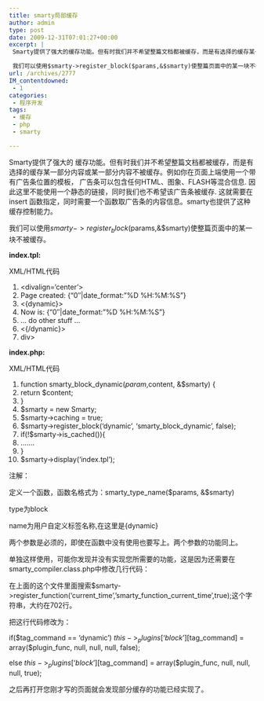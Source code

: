 ```yaml
---
title: smarty局部缓存
author: admin
type: post
date: 2009-12-31T07:01:27+00:00
excerpt: |
 Smarty提供了强大的缓存功能。但有时我们并不希望整篇文档都被缓存，而是有选择的缓存某一部分内容或某一部分内容不被缓存。例如你在页面上端使用一个带有广告条位置的模板，广告条可以包含任何HTML、图象、FLASH等混合信息. 因此这里不能使用一个静态的链接，同时我们也不希望该广告条被缓存. 这就需要在 insert 函数指定，同时需要一个函数取广告条的内容信息。smarty也提供了这种缓存控制能力。

 我们可以使用$smarty->register_block($params,&$smarty)使整篇页面中的某一块不被缓存。
url: /archives/2777
IM_contentdowned:
 - 1
categories:
 - 程序开发
tags:
 - 缓存
 - php
 - smarty

---
```


Smarty提供了强大的 缓存功能。但有时我们并不希望整篇文档都被缓存，而是有选择的缓存某一部分内容或某一部分内容不被缓存。例如你在页面上端使用一个带有广告条位置的模板， 广告条可以包含任何HTML、图象、FLASH等混合信息. 因此这里不能使用一个静态的链接，同时我们也不希望该广告条被缓存. 这就需要在 insert 函数指定，同时需要一个函数取广告条的内容信息。smarty也提供了这种缓存控制能力。

我们可以使用$smarty->register_block($params,&$smarty)使整篇页面中的某一块不被缓存。

**index.tpl:**

XML/HTML代码


1. <divalign=‘center’>
2. Page created: {“0″|date_format:”%D %H:%M:%S”}
3. <{dynamic}>
4. Now is: {“0″|date_format:”%D %H:%M:%S”}
5. … do other stuff …
6. <{/dynamic}>
7. div>

**index.php:**

XML/HTML代码


01. function smarty_block_dynamic($param, $content, &$smarty) {
02. return $content;
03. }
05. $smarty = new Smarty;
06. $smarty->caching = true;
07. $smarty->register_block(‘dynamic’, ‘smarty_block_dynamic’, false);
09. if(!$smarty->is_cached()){
10. …….
11. }
13. $smarty->display(‘index.tpl’);

注解：

定义一个函数，函数名格式为：smarty_type_name($params, &$smarty)

type为block

name为用户自定义标签名称,在这里是{dynamic}

两个参数是必须的，即使在函数中没有使用也要写上。两个参数的功能同上。


单独这样使用，可能你发现并没有实现您所需要的功能，这是因为还需要在smarty_compiler.class.php中修改几行代码：

在上面的这个文件里面搜索$smarty->register_function(‘current_time’,’smarty_function_current_time’,true);这个字符串，大约在702行。

把这行代码修改为：

if($tag_command == ‘dynamic’) $this->_plugins[‘block’][$tag_command] = array($plugin_func, null, null, null, false);

else $this->_plugins[‘block’][$tag_command] = array($plugin_func, null, null, null, true);

之后再打开您刚才写的页面就会发现部分缓存的功能已经实现了。